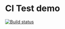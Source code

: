 # CI Test demo

[![Build status](https://ci.appveyor.com/api/projects/status/de130cdg6bykxj53?svg=true)](https://ci.appveyor.com/project/VetrovTimur/ajs-04)
